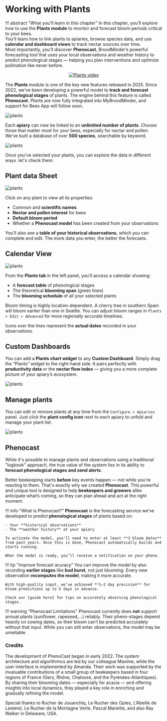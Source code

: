 # Working with Plants

!!! abstract "What you'll learn in this chapter"
    In this chapter, you’ll explore how to use the **Plants module** to monitor and forecast bloom periods critical to your bees.  
    You’ll learn how to link plants to apiaries, browse species data, and use **calendar and dashboard views** to track nectar sources over time.  
    Most importantly, you’ll discover **Phenocast**, BroodMinder’s powerful forecasting tool that uses your local observations and weather history to predict phenological stages — helping you plan interventions and optimize pollination like never before.

<div align="center">
<a href="https://youtu.be/u0g4em-KG7o" target="_blank">
  <img src="../assets/50_mybroodminder_v5.assets/plants/ytb_video.png#largeImg" alt="Plants video">
</a>
</div>


The **Plants** module is one of the key new features released in 2025. Since 2022, we’ve been developing a powerful model to **track and forecast phenological stages** of plants. The engine behind this feature is called **Phenocast**.
Plants are now fully integrated into MyBroodMinder, and support for Bees App will follow soon.

![plants](../assets/50_mybroodminder_v5.assets/plants/left_side.png)



Each **apiary** can now be linked to an **unlimited number of plants**. Choose those that matter most for your bees, especially for nectar and pollen. We’ve built a database of over **500 species**, searchable by keyword.


![plants](../assets/50_mybroodminder_v5.assets/plants/newplant.png)


Once you've selected your plants, you can explore the data in different ways. let's check them:

## Plant data Sheet
![plants](../assets/50_mybroodminder_v5.assets/plants/plantdatasheet.png) 

Click on any plant to view all its properties:

- Common and **scientific names**
- **Nectar and pollen interest** for bees
- **Default bloom period**
- Whether a **Phenocast model** has been created from your observations

You’ll also see a **table of your historical observations**, which you can complete and edit. The more data you enter, the better the forecasts.


## Calendar View

![plants](../assets/50_mybroodminder_v5.assets/plants/timeline.png)

From the **Plants tab** in the left panel, you’ll access a calendar showing:

- A **forecast table** of phenological stages
- The theoretical **blooming span** (green lines)
- The **blooming schedule** of all your selected plants

Bloom timing is highly location-dependent. A cherry tree in southern Spain will bloom earlier than one in Seattle. You can adjust bloom ranges in `Plants > Edit > Advanced` for more regionally accurate timelines.

Icons over the lines represent the **actual dates** recorded in your observations.



## Custom Dashboards

You can add a **Plants chart widget** to any **Custom Dashboard**. Simply drag the “Plants” widget to the right-hand side. It pairs perfectly with **productivity data** or the **nectar flow index** — giving you a more complete picture of your apiary’s ecosystem.

![plants](../assets/50_mybroodminder_v5.assets/plants/customdash.png)


## Manage plants

You can edit or remove plants at any time from the `Configure > Apiaries` panel. Just click the **plant config icon** next to each apiary to unfold and manage your plant list.

![plants](../assets/50_mybroodminder_v5.assets/plants/configure.png)



## Phenocast

While it's possible to manage plants and observations using a traditional "logbook" approach, the true value of the system lies in its ability to **forecast phenological stages and send alerts**.

Better beekeeping starts **before** key events happen — not while you're reacting to them. That's exactly why we created **Phenocast**. This powerful and unique tool is designed to help **beekeepers and growers** alike anticipate what’s coming, so they can plan ahead and act at the right moment.



!!! info "What is Phenocast?"
    **Phenocast** is the forecasting service we’ve developed to predict **phenological stages** of plants based on:

    - Your **historical observations**
    - The **weather history** at your apiary

    To activate the model, you'll need to enter at least **3 bloom dates** from past years. Once this is done, Phenocast automatically builds and starts running.
    
    When the model is ready, you’ll receive a notification on your phone.

!!! tip "Improve forecast acuracy"
    You can improve the model by also recording **earlier stages** like **bud burst**, not just blooming. Every new observation **recomputes the model**, making it more accurate. 
    
    With high-quality input, we’ve achieved **1–2 day precision** for bloom predictions up to 5 days in advance.
    
    Check our [guide here] for tips on accurately observing phenological stages.


!!! warning "Phenocast Limitations" 
    Phenocast currently does **not** support annual plants (sunflower, rapeseed,...) reliably. Their pheno-stages depend heavily on sowing dates, so their bloom can’t be predicted accurately without that input. While you can still enter observations, the model may be unreliable.


### Credits 

The development of PhenoCast began in early 2022. The system architecture and algorithmics are led by our colleague Maxime, while the user interface is implemented by Amanda. Their work was supported by the invaluable contributions of a small group of beekeepers based in four regions of France (Gers, Rhône, Chalosse, and the Pyrénées-Atlantiques). By sharing their blooming dates — especially for acacia — and offering insights into local dynamics, they played a key role in enriching and gradually refining the model.

Special thanks to Rucher de Jouanchiq, Le Rucher des Opies, L’Abeille de Lesterel, Le Rucher de la Montagne Verte, Pascal Mariette, and also Ray Walker in Delaware, USA.